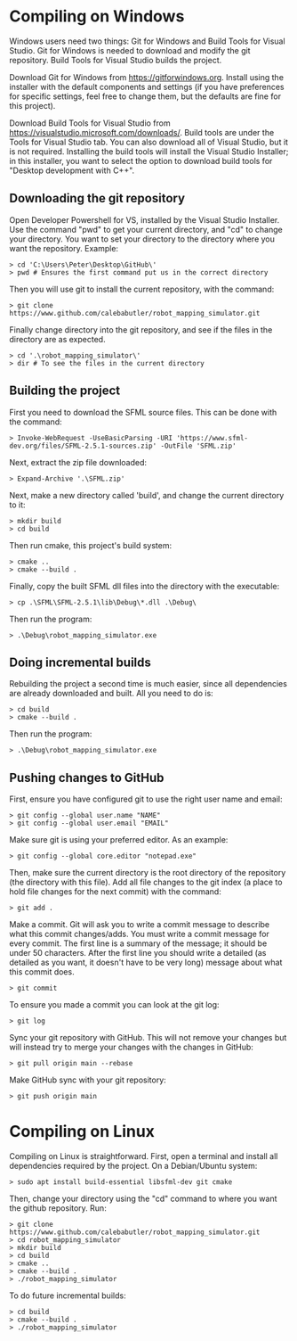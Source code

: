 
Compiling on Windows
====================

Windows users need two things: Git for Windows and Build Tools for Visual
Studio. Git for Windows is needed to download and modify the git repository.
Build Tools for Visual Studio builds the project.

Download Git for Windows from https://gitforwindows.org. Install using the
installer with the default components and settings (if you have preferences for
specific settings, feel free to change them, but the defaults are fine for this
project).

Download Build Tools for Visual Studio from
https://visualstudio.microsoft.com/downloads/. Build tools are under the Tools
for Visual Studio tab. You can also download all of Visual Studio, but it is not
required. Installing the build tools will install the Visual Studio Installer;
in this installer, you want to select the option to download build tools for
"Desktop development with C++".

Downloading the git repository
------------------------------

Open Developer Powershell for VS, installed by the Visual Studio Installer.
Use the command "pwd" to get your current directory, and "cd" to change your
directory. You want to set your directory to the directory where you want
the repository. Example:

    > cd 'C:\Users\Peter\Desktop\GitHub\'
    > pwd # Ensures the first command put us in the correct directory

Then you will use git to install the current repository, with the command:

    > git clone https://www.github.com/calebabutler/robot_mapping_simulator.git

Finally change directory into the git repository, and see if the files in
the directory are as expected.

    > cd '.\robot_mapping_simulator\'
    > dir # To see the files in the current directory

Building the project
--------------------

First you need to download the SFML source files. This can be done with the
command:

    > Invoke-WebRequest -UseBasicParsing -URI 'https://www.sfml-dev.org/files/SFML-2.5.1-sources.zip' -OutFile 'SFML.zip'

Next, extract the zip file downloaded:

    > Expand-Archive '.\SFML.zip'

Next, make a new directory called 'build', and change the current directory
to it:

    > mkdir build
    > cd build

Then run cmake, this project's build system:

    > cmake ..
    > cmake --build .

Finally, copy the built SFML dll files into the directory with the
executable:

    > cp .\SFML\SFML-2.5.1\lib\Debug\*.dll .\Debug\

Then run the program:

    > .\Debug\robot_mapping_simulator.exe

Doing incremental builds
------------------------

Rebuilding the project a second time is much easier, since all dependencies
are already downloaded and built. All you need to do is:

    > cd build
    > cmake --build .

Then run the program:

    > .\Debug\robot_mapping_simulator.exe

Pushing changes to GitHub
-------------------------

First, ensure you have configured git to use the right user name and email:

    > git config --global user.name "NAME"
    > git config --global user.email "EMAIL"

Make sure git is using your preferred editor. As an example:

    > git config --global core.editor "notepad.exe"

Then, make sure the current directory is the root directory of the
repository (the directory with this file). Add all file changes to the git
index (a place to hold file changes for the next commit) with the command:

    > git add .

Make a commit. Git will ask you to write a commit message to describe what
this commit changes/adds. You must write a commit message for every commit.
The first line is a summary of the message; it should be under 50
characters. After the first line you should write a detailed (as detailed as
you want, it doesn't have to be very long) message about what this commit
does.

    > git commit

To ensure you made a commit you can look at the git log:

    > git log

Sync your git repository with GitHub. This will not remove your changes but
will instead try to merge your changes with the changes in GitHub:

    > git pull origin main --rebase

Make GitHub sync with your git repository:

    > git push origin main

Compiling on Linux
==================

Compiling on Linux is straightforward. First, open a terminal and install all
dependencies required by the project. On a Debian/Ubuntu system:

    > sudo apt install build-essential libsfml-dev git cmake

Then, change your directory using the "cd" command to where you want the github
repository. Run:

    > git clone https://www.github.com/calebabutler/robot_mapping_simulator.git
    > cd robot_mapping_simulator
    > mkdir build
    > cd build
    > cmake ..
    > cmake --build .
    > ./robot_mapping_simulator

To do future incremental builds:

    > cd build
    > cmake --build .
    > ./robot_mapping_simulator
